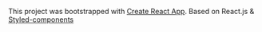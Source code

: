 This project was bootstrapped with [Create React App](https://github.com/facebookincubator/create-react-app).
Based on React.js & [Styled-components](https://github.com/styled-components/styled-components)
